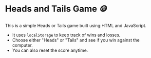 # Heads and Tails Game 🪙

This is a simple Heads or Tails game built using HTML and JavaScript.

- It uses `localStorage` to keep track of wins and losses.
- Choose either "Heads" or "Tails" and see if you win against the computer.
- You can also reset the score anytime.
